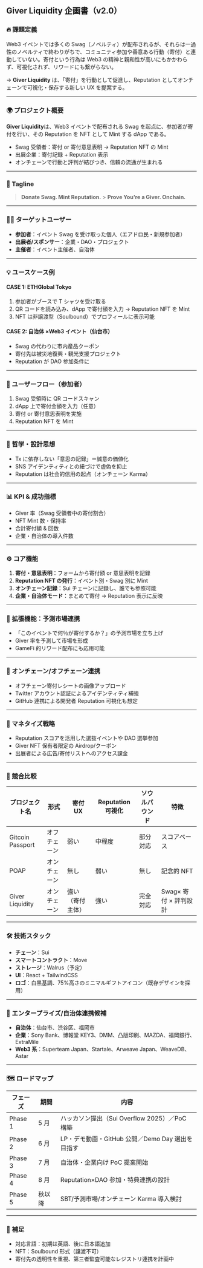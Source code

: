 ## Giver Liquidity 企画書（v2.0）

### 🔥 課題定義

Web3 イベントでは多くの Swag（ノベルティ）が配布されるが、それらは一過性のノベルティで終わりがちで、コミュニティ参加や善意ある行動（寄付）と連動していない。寄付という行為は Web3 の精神と親和性が高いにもかかわらず、可視化されず、リワードにも繋がらない。

→ **Giver Liquidity** は、「寄付」を行動として促進し、Reputation としてオンチェーンで可視化・保存する新しい UX を提案する。

---

### 🌍 プロジェクト概要

**Giver Liquidity**は、Web3 イベントで配布される Swag を起点に、参加者が寄付を行い、その Reputation を NFT として Mint する dApp である。

- Swag 受領者：寄付 or 寄付意思表明 → Reputation NFT の Mint
- 出展企業：寄付記録 + Reputation 表示
- オンチェーンで行動と評判が結びつき、信頼の流通が生まれる

---

### 🎯 Tagline

> **Donate Swag. Mint Reputation.** > **Prove You're a Giver. Onchain.**

---

### 🧑‍🎤 ターゲットユーザー

- **参加者**：イベント Swag を受け取った個人（エアドロ民・新規参加者）
- **出展者/スポンサー**：企業・DAO・プロジェクト
- **主催者**：イベント主催者、自治体

---

### 💡 ユースケース例

#### CASE 1: ETHGlobal Tokyo

1. 参加者がブースで T シャツを受け取る
2. QR コードを読み込み、dApp で寄付額を入力 → Reputation NFT を Mint
3. NFT は非譲渡型（Soulbound）でプロフィールに表示可能

#### CASE 2: 自治体 ×Web3 イベント（仙台市）

- Swag の代わりに市内産品クーポン
- 寄付先は被災地復興・観光支援プロジェクト
- Reputation が DAO 参加条件に

---

### 🔁 ユーザーフロー（参加者）

1. Swag 受領時に QR コードスキャン
2. dApp 上で寄付金額を入力（任意）
3. 寄付 or 寄付意思表明を実施
4. Reputation NFT を Mint

---

### 🧠 哲学・設計思想

- Tx に依存しない「意思の記録」＝誠意の価値化
- SNS アイデンティティとの紐づけで虚偽を抑止
- Reputation は社会的信用の起点（オンチェーン Karma）

---

### 📊 KPI & 成功指標

- Giver 率（Swag 受領者中の寄付割合）
- NFT Mint 数・保持率
- 合計寄付額 & 回数
- 企業・自治体の導入件数

---

### ⚙ コア機能

1. **寄付・意思表明**：フォームから寄付額 or 意思表明を記録
2. **Reputation NFT の発行**：イベント別・Swag 別に Mint
3. **オンチェーン記録**：Sui チェーンに記録し、誰でも参照可能
4. **企業・自治体モード**：まとめて寄付 → Reputation 表示に反映

---

### 🔮 拡張機能：予測市場連携

- 「このイベントで何％が寄付するか？」の予測市場を立ち上げ
- Giver 率を予測して市場を形成
- GameFi 的リワード配布にも応用可能

---

### 🔐 オンチェーン/オフチェーン連携

- オフチェーン寄付レシートの画像アップロード
- Twitter アカウント認証によるアイデンティティ補強
- GitHub 連携による開発者 Reputation 可視化も想定

---

### 💸 マネタイズ戦略

- Reputation スコアを活用した選抜イベントや DAO 選挙参加
- Giver NFT 保有者限定の Airdrop/クーポン
- 出展者による広告/寄付リストへのアクセス課金

---

### 🥊 競合比較

| プロジェクト名   | 形式         | 寄付 UX          | Reputation 可視化 | ソウルバウンド | 特徴                  |
| ---------------- | ------------ | ---------------- | ----------------- | -------------- | --------------------- |
| Gitcoin Passport | オフチェーン | 弱い             | 中程度            | 部分対応       | スコアベース          |
| POAP             | オンチェーン | 無し             | 弱い              | 無し           | 記念的 NFT            |
| Giver Liquidity  | オンチェーン | 強い（寄付主体） | 強い              | 完全対応       | Swag× 寄付 × 評判設計 |

---

### 🛠 技術スタック

- **チェーン**：Sui
- **スマートコントラクト**：Move
- **ストレージ**：Walrus（予定）
- **UI**：React + TailwindCSS
- **ロゴ**：白黒基調、75%高さのミニマルギフトアイコン（既存デザインを採用）

---

### 🤝 エンタープライズ/自治体連携候補

- **自治体**：仙台市、渋谷区、福岡市
- **企業**：Sony Bank、博報堂 KEY3、DMM、凸版印刷、MAZDA、福岡銀行、ExtraMile
- **Web3 系**：Superteam Japan、Startale、Arweave Japan、WeaveDB、Astar

---

### 🗺️ ロードマップ

| フェーズ | 期間   | 内容                                             |
| -------- | ------ | ------------------------------------------------ |
| Phase 1  | 5 月   | ハッカソン提出（Sui Overflow 2025）／PoC 構築    |
| Phase 2  | 6 月   | LP・デモ動画・GitHub 公開／Demo Day 選出を目指す |
| Phase 3  | 7 月   | 自治体・企業向け PoC 提案開始                    |
| Phase 4  | 8 月   | Reputation×DAO 参加・特典連携の設計              |
| Phase 5  | 秋以降 | SBT/予測市場/オンチェーン Karma 導入検討         |

---

### 📌 補足

- 対応言語：初期は英語、後に日本語追加
- NFT：Soulbound 形式（譲渡不可）
- 寄付先の透明性を重視、第三者監査可能なレジストリ連携を計画中
